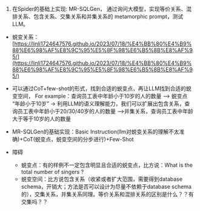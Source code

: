 1. 在Spider的基础上实现: MR-SQLGen， 通过询问大模型，实现等价关系、混排关系、包含关系、交集关系和并集关系的 metamorphic prompt，测试LLM。
* 蜕变关系：[https://linli1724647576.github.io/2023/07/18/%E4%BB%80%E4%B9%88%E6%98%AF%E8%9C%95%E5%8F%98%E6%B5%8B%E8%AF%95/](https://linli1724647576.github.io/2023/07/18/%E4%BB%80%E4%B9%88%E6%98%AF%E8%9C%95%E5%8F%98%E6%B5%8B%E8%AF%95/)
* 可以通过CoT+few-shot的形式，找到合适的蜕变点，再让LLM找到合适的蜕变空间， For example：查询员工表中年龄小于10岁的人的数量 --> 蜕变点 “年龄小于10岁” -> 利用LLM的语义理解能力，我们可以扩展出包含关系，查询员工表中年龄小于20/30/40岁的人的数量 -->并集关系，查询员工表中年龄大于等于10岁的人的数量



* MR-SQLGen的基础实现：Basic Instruction(llm对蜕变关系的理解不太准确)+CoT(蜕变点，蜕变空间的分步进行)+Few-Shot
* 障碍
	* 蜕变点：有的样例不一定包含明显且合适的蜕变点，比方说：What is the total number of singers ?
	* 蜕变空间：比方说包含关系（收紧或者扩大范围，需要得到database schema，开销大；方法是否可以设计为尽量不依赖于database schema的），交集关系，并集关系同理。等价关系和混排关系的区别是什么？？有交集吗？？